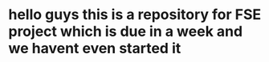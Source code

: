
# hello guys this is a repository for FSE project which is due in a week and we havent even started it 

